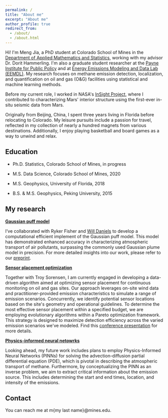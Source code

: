 ```yaml
---
permalink: /
title: "About me"
excerpt: "About me"
author_profile: true
redirect_from: 
  - /about/
  - /about.html
---
```


Hi! I'm Meng Jia, a PhD student at Colorado School of Mines in the [Department of Applied Mathematics and Statistics](https://ams.mines.edu), working with my advisor Dr. Dorit Hammerling. I'm also a graduate student researcher at the [Payne Institute for Public Policy](https://payneinstitute.mines.edu) and at [Energy Emissions Modeling and Data Lab (EEMDL)](https://www.eemdl.utexas.edu). My research focuses on methane emission detection, localization, and quantification on oil and gas (O&G) facilities using statistical and machine learning methods.

Before my current role, I worked in NASA's [InSight Project](https://mars.nasa.gov/insight/mission/overview/), where I contributed to characterizing Mars' interior structure using the first-ever in-situ seismic data from Mars.

Originally from Beijing, China, I spent three years living in Florida before relocating to Colorado. My leisure pursuits include a passion for travel, reflected in my collection of nearly a hundred magnets from various destinations. Additionally, I enjoy playing basketball and board games as a way to unwind and relax.



Education
------
* Ph.D. Statistics, Colorado School of Mines, in progress

* M.S. Data Science, Colorado School of Mines, 2020

* M.S. Geophysics, University of Florida, 2018

* B.S. & M.S. Geophysics, Peking University, 2015


My research
------
**<ins>Gaussian puff model</ins>**

I’ve collaborated with Ryker Fisher and [Will Daniels](https://wsdaniels.github.io) to develop a computational efficient implement	of the Gaussian puff model. This model has demonstrated enhanced accuracy in characterizing atmospheric transport of air pollutants, surpassing the commonly used Gaussian plume model in precision. For more detailed insights into our work, please refer to our [preprint](https://chemrxiv.org/engage/chemrxiv/article-details/6451848107c3f029371ca07f).

**<ins>Sensor placement optimization</ins>**

Together with Troy Sorensen, I am currently engaged in developing a data-driven algorithm aimed at optimizing sensor placement for continuous monitoring on oil and gas sites. Our approach leverages on-site wind data and practitioner-provided emission characteristics to simulate a range of emission scenarios. Concurrently, we identify potential sensor locations based on the site's geometry and operational guidelines. To determine the most effective sensor placement within a specified budget, we are employing evolutionary algorithms within a Pareto optimization framework. This strategy is designed to maximize detection efficiency across the varied emission scenarios we've modeled. Find this [conference presentation](files/paper1.pdf)
for more details.

**<ins>Physics-informed neural netowrks</ins>**

Looking ahead, my future work includes plans to employ Physics-Informed Neural Networks (PINNs) for solving the advection-diffusion partial differential equation (PDE), which is pivotal in describing the atmospheric transport of methane. Furthermore, by conceptualizing the PINN as an inverse problem, we aim to extract critical information about the emission source. This includes determining the start and end times, location, and intensity of the emissions.

Contact
------
You can reach me at m\{my last name\}@mines.edu. 
